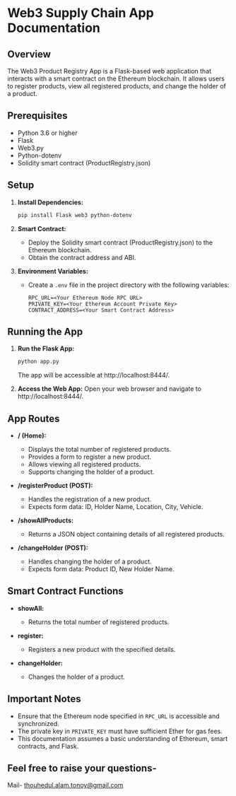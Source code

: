 # Web3 Supply Chain App Documentation

## Overview

The Web3 Product Registry App is a Flask-based web application that interacts with a smart contract on the Ethereum blockchain. It allows users to register products, view all registered products, and change the holder of a product.

## Prerequisites

- Python 3.6 or higher
- Flask
- Web3.py
- Python-dotenv
- Solidity smart contract (ProductRegistry.json)

## Setup

1. **Install Dependencies:**
   ```bash
   pip install Flask web3 python-dotenv
   ```

2. **Smart Contract:**
   - Deploy the Solidity smart contract (ProductRegistry.json) to the Ethereum blockchain.
   - Obtain the contract address and ABI.

3. **Environment Variables:**
   - Create a `.env` file in the project directory with the following variables:
     ```dotenv
     RPC_URL=<Your Ethereum Node RPC URL>
     PRIVATE_KEY=<Your Ethereum Account Private Key>
     CONTRACT_ADDRESS=<Your Smart Contract Address>
     ```

## Running the App

1. **Run the Flask App:**
   ```bash
   python app.py
   ```
   The app will be accessible at http://localhost:8444/.

2. **Access the Web App:**
   Open your web browser and navigate to http://localhost:8444/.

## App Routes

- **/ (Home):**
  - Displays the total number of registered products.
  - Provides a form to register a new product.
  - Allows viewing all registered products.
  - Supports changing the holder of a product.

- **/registerProduct (POST):**
  - Handles the registration of a new product.
  - Expects form data: ID, Holder Name, Location, City, Vehicle.

- **/showAllProducts:**
  - Returns a JSON object containing details of all registered products.

- **/changeHolder (POST):**
  - Handles changing the holder of a product.
  - Expects form data: Product ID, New Holder Name.

## Smart Contract Functions

- **showAll:**
  - Returns the total number of registered products.

- **register:**
  - Registers a new product with the specified details.

- **changeHolder:**
  - Changes the holder of a product.

## Important Notes

- Ensure that the Ethereum node specified in `RPC_URL` is accessible and synchronized.
- The private key in `PRIVATE_KEY` must have sufficient Ether for gas fees.
- This documentation assumes a basic understanding of Ethereum, smart contracts, and Flask.

## Feel free to  raise your questions-
Mail- thouhedul.alam.tonoy@gmail.com

